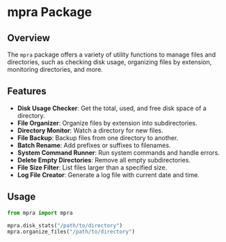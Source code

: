 # mpra Package

## Overview

The `mpra` package offers a variety of utility functions to manage files and directories, such as checking disk usage, organizing files by extension, monitoring directories, and more.

## Features

- **Disk Usage Checker**: Get the total, used, and free disk space of a directory.
- **File Organizer**: Organize files by extension into subdirectories.
- **Directory Monitor**: Watch a directory for new files.
- **File Backup**: Backup files from one directory to another.
- **Batch Rename**: Add prefixes or suffixes to filenames.
- **System Command Runner**: Run system commands and handle errors.
- **Delete Empty Directories**: Remove all empty subdirectories.
- **File Size Filter**: List files larger than a specified size.
- **Log File Creator**: Generate a log file with current date and time.

## Usage

```python
from mpra import mpra

mpra.disk_stats("/path/to/directory")
mpra.organize_files("/path/to/directory")
```
